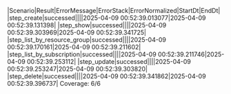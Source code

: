 |Scenario|Result|ErrorMessage|ErrorStack|ErrorNormalized|StartDt|EndDt|
|step_create|successed||||2025-04-09 00:52:39.013077|2025-04-09 00:52:39.131398|
|step_show|successed||||2025-04-09 00:52:39.303969|2025-04-09 00:52:39.341725|
|step_list_by_resource_group|successed||||2025-04-09 00:52:39.170161|2025-04-09 00:52:39.211602|
|step_list_by_subscription|successed||||2025-04-09 00:52:39.211746|2025-04-09 00:52:39.253112|
|step_update|successed||||2025-04-09 00:52:39.253247|2025-04-09 00:52:39.303820|
|step_delete|successed||||2025-04-09 00:52:39.341862|2025-04-09 00:52:39.396737|
Coverage: 6/6
